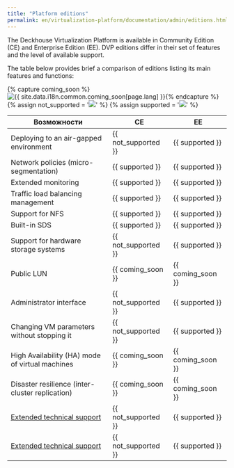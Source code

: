 ```yaml
---
title: "Platform editions"
permalink: en/virtualization-platform/documentation/admin/editions.html
---
```


The Deckhouse Virtualization Platform is available in Community Edition (CE) and Enterprise Edition (EE). DVP editions differ in their set of features and the level of available support.

The table below provides brief a comparison of editions listing its main features and functions:

{% capture coming_soon %}<img src="/images/icons/note.svg" title="{{ site.data.i18n.common.coming_soon[page.lang] }}" aria-expanded="false">{% endcapture %}
{% assign not_supported = '<img src="/images/icons/not_supported.svg">' %}
{% assign supported = '<img src="/images/icons/supported.svg">' %}

| Возможности                                                      | CE                  | EE |
|------------------------------------------------------------------|---------------------|----|
| Deploying to an air-gapped environment                           | {{ not_supported }} | {{ supported }} |
| Network policies (micro-segmentation)                            | {{ supported }}     | {{ supported }} |
| Extended monitoring                                              | {{ supported }}     | {{ supported }} |
| Traffic load balancing management                                | {{ supported }}     | {{ supported }} |
| Support for NFS                                                  | {{ supported }}     | {{ supported }} |
| Built-in SDS                                                     | {{ supported }}     | {{ supported }} |
| Support for hardware storage systems                             | {{ not_supported }} | {{ supported }} |
| Public LUN                                                       | {{ coming_soon }}   | {{ coming_soon }} |
| Administrator interface                                          | {{ not_supported }} | {{ supported }} |
| Changing VM parameters without stopping it                       | {{ not_supported }} | {{ supported }} |
| High Availability (HA) mode of virtual machines                  | {{ coming_soon }}   | {{ coming_soon }} |
| Disaster resilience (inter-cluster replication)                  | {{ coming_soon }}   | {{ coming_soon }} |
| [Extended technical support](https://deckhouse.io/tech-support/) | {{ not_supported }} | {{ supported }}  |
| [Extended technical support](https://deckhouse.io/tech-support/) | {{ not_supported }} | {{ supported }}  |
